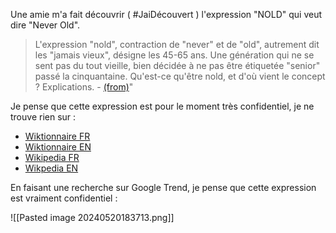 Une amie m'a fait découvrir ( #JaiDécouvert ) l'expression "NOLD" qui veut dire "Never Old". 

> L'expression "nold", contraction de "never" et de "old", autrement dit les "jamais vieux", désigne les 45-65 ans. Une génération qui ne se sent pas du tout vieille, bien décidée à ne pas être étiquetée "senior" passé la cinquantaine. Qu'est-ce qu'être nold, et d'où vient le concept ? Explications. - [(from)](https://www.radiofrance.fr/franceinter/podcasts/zoom-zoom-zen/zoom-zoom-zen-du-mercredi-24-janvier-2024-6645223)"

Je pense que cette expression est pour le moment très confidentiel, je ne trouve rien sur :

- [Wiktionnaire FR](https://fr.wiktionary.org/wiki/nold)
- [Wiktionnaire EN](https://en.wiktionary.org/wiki/Nold)
- [Wikipedia FR](https://fr.wikipedia.org/w/index.php?search=nold&title=Sp%C3%A9cial:Recherche&ns0=1&ns9=1&ns11=1&ns12=1)
- [Wikpedia EN](https://en.wikipedia.org/w/index.php?title=NOLD&redirect=no)

En faisant une recherche sur Google Trend, je pense que cette expression est vraiment confidentiel :

![[Pasted image 20240520183713.png]]